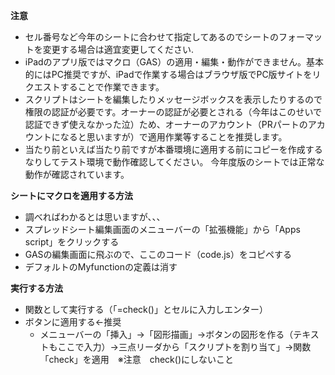 **注意**  
- セル番号など今年のシートに合わせて指定してあるのでシートのフォーマットを変更する場合は適宜変更してください.  
- iPadのアプリ版ではマクロ（GAS）の適用・編集・動作ができません。基本的にはPC推奨ですが、iPadで作業する場合はブラウザ版でPC版サイトをリクエストすることで作業できます。
- スクリプトはシートを編集したりメッセージボックスを表示したりするので権限の認証が必要です。オーナーの認証が必要とされる（今年はこのせいで認証できず使えなかった泣）ため、オーナーのアカウント（PRパートのアカウントになると思いますが）で適用作業等することを推奨します。
- 当たり前といえば当たり前ですが本番環境に適用する前にコピーを作成するなりしてテスト環境で動作確認してください。 今年度版のシートでは正常な動作が確認されています。

**シートにマクロを適用する方法**  
- 調べればわかるとは思いますが、、、  
- スプレッドシート編集画面のメニューバーの「拡張機能」から「Apps script」をクリックする
- GASの編集画面に飛ぶので、ここのコード（code.js）をコピペする
- デフォルトのMyfunctionの定義は消す

**実行する方法**
- 関数として実行する（「=check()」とセルに入力しエンター）
- ボタンに適用する←推奨
  - メニューバーの「挿入」→「図形描画」→ボタンの図形を作る（テキストもここで入力）→三点リーダから「スクリプトを割り当て」→関数「check」を適用　※注意　check()にしないこと
